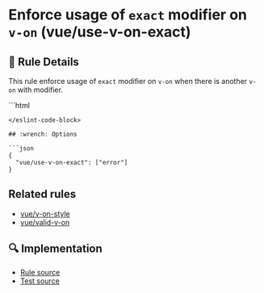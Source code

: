 # Enforce usage of `exact` modifier on `v-on` (vue/use-v-on-exact)

## :book: Rule Details

This rule enforce usage of `exact` modifier on `v-on` when there is another `v-on` with modifier.

<eslint-code-block :rules="{'vue/use-v-on-exact': ['error']}">
```html
<template>
  <!-- ✓ GOOD -->
  <button @click="foo" :click="foo"></button>
  <button v-on:click.exact="foo" v-on:click.ctrl="foo"></button>

  <!-- ✗ BAD -->
  <button v-on:click="foo" v-on:click.ctrl="foo"></button>
</template>
```
</eslint-code-block>

## :wrench: Options

```json
{
  "vue/use-v-on-exact": ["error"]
}
```

## Related rules

- [vue/v-on-style](./v-on-style.md)
- [vue/valid-v-on](./valid-v-on.md)

## :mag: Implementation

- [Rule source](https://github.com/vuejs/eslint-plugin-vue/blob/master/lib/rules/use-v-on-exact.js)
- [Test source](https://github.com/vuejs/eslint-plugin-vue/blob/master/tests/lib/rules/use-v-on-exact.js)
